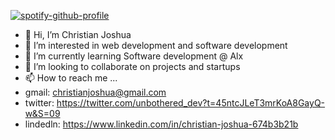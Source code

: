 [![spotify-github-profile](https://spotify-github-profile.vercel.app/api/view?uid=31k5j2od4z6w47lsl7sjtifgulxa&cover_image=true&theme=default&show_offline=false&background_color=121212&interchange=false)](https://spotify-github-profile.vercel.app/api/view?uid=31k5j2od4z6w47lsl7sjtifgulxa&redirect=true)


- 👋 Hi, I’m Christian Joshua
- 👀 I’m interested in web development and software development 
- 🌱 I’m currently learning Software development @ Alx
- 💞️ I’m looking to collaborate on projects and startups
- 📫 How to reach me ...
- gmail: christianjoshua@gmail.com
- twitter: https://twitter.com/unbothered_dev?t=45ntcJLeT3mrKoA8GayQ-w&S=09
- lindedln: https://www.linkedin.com/in/christian-joshua-674b3b21b
<!---
thelastmedici/thelastmedici is a ✨ special ✨ repository because its `README.md` (this file) appears on your GitHub profile.
You can click the Preview link to take a look at your changes.
--->

